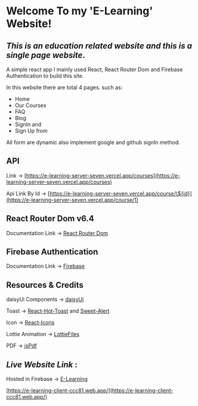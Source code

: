 # Welcome To my 'E-Learning' Website!

## _This is an education related website and this is a single page website_.

A simple react app I mainly used React, React Router Dom and Firebase Authentication to build this site.

In this website there are total 4 pages. such as:

- Home
- Our Courses
- FAQ
- Blog
- SignIn and
- Sign Up from

All form are dynamic also implement google and github signIn method.

## API

Link -> [https://e-learning-server-seven.vercel.app/courses](https://e-learning-server-seven.vercel.app/courses)

Api Link By Id -> [https://e-learning-server-seven.vercel.app/course/\${id}](https://e-learning-server-seven.vercel.app/course/1)

## React Router Dom v6.4

Documentation Link -> [React Router Dom](https://reactrouter.com/en/main/start/overview)

## Firebase Authentication

Documentation Link -> [Firebase](console.firebase.google.com/?pli=1)

## Resources & Credits

daisyUi Components -> [daisyUi](https://daisyui.com/components/)

Toast -> [React-Hot-Toast](https://react-hot-toast.com/) and [Sweet-Alert](https://sweetalert.js.org/docs/)

Icon -> [React-Icons](https://react-icons.github.io/react-icons/)

Lottie Animation -> [LottieFiles](https://lottiefiles.com/featured)

PDF -> [jsPdf](https://github.com/parallax/jsPDF)

## _Live Website Link_ :

Hosted in Firebase -> [E-Learning](https://e-learning-client-ccc81.web.app/)

[https://e-learning-client-ccc81.web.app/](https://e-learning-client-ccc81.web.app/)
